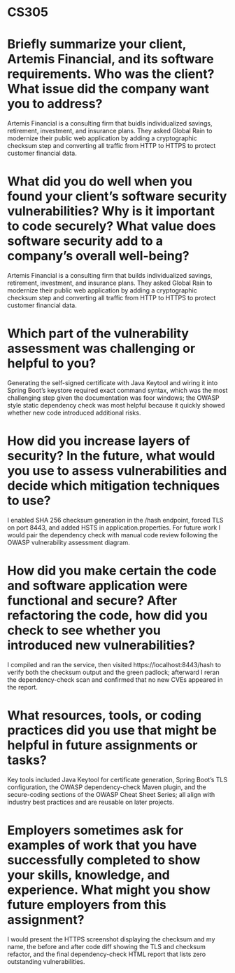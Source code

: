# CS305


# Briefly summarize your client, Artemis Financial, and its software requirements. Who was the client? What issue did the company want you to address?
Artemis Financial is a consulting firm that buidls individualized savings, retirement, investment, and insurance plans. They asked Global Rain to modernize their public web application by adding a cryptographic checksum step and converting all traffic from HTTP to HTTPS to protect customer financial data.


# What did you do well when you found your client’s software security vulnerabilities? Why is it important to code securely? What value does software security add to a company’s overall well-being?
Artemis Financial is a consulting firm that builds individualized savings, retirement, investment, and insurance plans. They asked Global Rain to modernize their public web application by adding a cryptographic checksum step and converting all traffic from HTTP to HTTPS to protect customer financial data.


# Which part of the vulnerability assessment was challenging or helpful to you?
Generating the self-signed certificate with Java Keytool and wiring it into Spring Boot’s keystore required exact command syntax, which was the most challenging step given the documentation was foor windows; the OWASP style static dependency check was most helpful because it quickly showed whether new code introduced additional risks.


# How did you increase layers of security? In the future, what would you use to assess vulnerabilities and decide which mitigation techniques to use?
I enabled SHA 256 checksum generation in the /hash endpoint, forced TLS on port 8443, and added HSTS in application.properties. For future work I would pair the dependency check with manual code review following the OWASP vulnerability assessment diagram.


# How did you make certain the code and software application were functional and secure? After refactoring the code, how did you check to see whether you introduced new vulnerabilities?
I compiled and ran the service, then visited https://localhost:8443/hash to verify both the checksum output and the green padlock; afterward I reran the dependency-check scan and confirmed that no new CVEs appeared in the report.


# What resources, tools, or coding practices did you use that might be helpful in future assignments or tasks?
Key tools included Java Keytool for certificate generation, Spring Boot’s TLS configuration, the OWASP dependency-check Maven plugin, and the secure-coding sections of the OWASP Cheat Sheet Series; all align with industry best practices and are reusable on later projects.


# Employers sometimes ask for examples of work that you have successfully completed to show your skills, knowledge, and experience. What might you show future employers from this assignment?
I would present the HTTPS screenshot displaying the checksum and my name, the before and after code diff showing the TLS and checksum refactor, and the final dependency-check HTML report that lists zero outstanding vulnerabilities.
